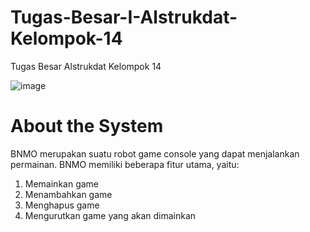 # Tugas-Besar-I-Alstrukdat-Kelompok-14
Tugas Besar Alstrukdat Kelompok 14

![image](https://user-images.githubusercontent.com/110537201/199420492-b7bbf65c-0b3e-4a8a-aaa5-4f0059386617.png)

# About the System

BNMO merupakan suatu robot game console yang dapat menjalankan permainan. BNMO memiliki beberapa fitur utama, yaitu:
1. Memainkan game
2. Menambahkan game
3. Menghapus game
4. Mengurutkan game yang akan dimainkan


